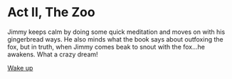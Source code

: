 # Act II, The Zoo

Jimmy keeps calm by doing some quick meditation and moves on with his
gingerbread ways. He also minds what the book says about outfoxing the
fox, but in truth, when Jimmy comes beak to snout with the fox...he
awakens. What a crazy dream!

[Wake up](../act1/start.md)
